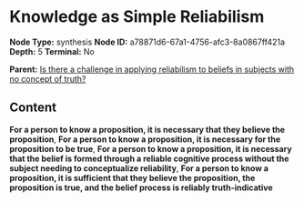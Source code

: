 # Knowledge as Simple Reliabilism

**Node Type:** synthesis
**Node ID:** a78871d6-67a1-4756-afc3-8a0867ff421a
**Depth:** 5
**Terminal:** No

**Parent:** [Is there a challenge in applying reliabilism to beliefs in subjects with no concept of truth?](is-there-a-challenge-in-applying-reliabilism-to-beliefs-in-subjects-with-no-concept-of-truth-antithesis-3046cbf4-2ec9-4446-aa01-761411176b3b.md)

## Content

**For a person to know a proposition, it is necessary that they believe the proposition**, **For a person to know a proposition, it is necessary for the proposition to be true**, **For a person to know a proposition, it is necessary that the belief is formed through a reliable cognitive process without the subject needing to conceptualize reliability**, **For a person to know a proposition, it is sufficient that they believe the proposition, the proposition is true, and the belief process is reliably truth-indicative**
